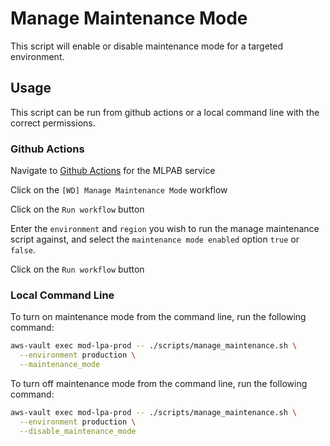 # Manage Maintenance Mode

This script will enable or disable maintenance mode for a targeted environment.

## Usage

This script can be run from github actions or a local command line with the correct permissions.

### Github Actions

Navigate to [Github Actions](https://github.com/ministryofjustice/opg-modernising-lpa/actions) for the MLPAB service

Click on the `[WD] Manage Maintenance Mode` workflow

Click on the `Run workflow` button

Enter the `environment` and `region` you wish to run the manage maintenance script against, and select the `maintenance mode enabled` option `true` or `false`.

Click on the `Run workflow` button

### Local Command Line

To turn on maintenance mode from the command line, run the following command:

``` bash
aws-vault exec mod-lpa-prod -- ./scripts/manage_maintenance.sh \
  --environment production \
  --maintenance_mode
```

To turn off maintenance mode from the command line, run the following command:

``` bash
aws-vault exec mod-lpa-prod -- ./scripts/manage_maintenance.sh \
  --environment production \
  --disable_maintenance_mode
```
